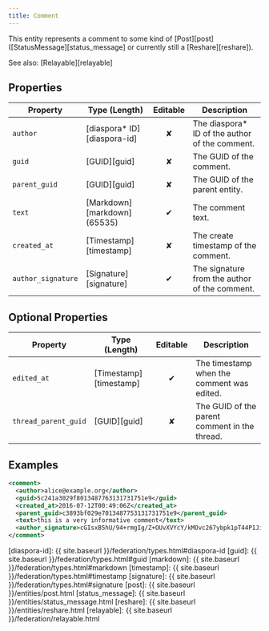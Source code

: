 ```yaml
---
title: Comment
---
```


This entity represents a comment to some kind of [Post][post] ([StatusMessage][status_message]
or currently still a [Reshare][reshare]).

See also: [Relayable][relayable]

## Properties

| Property                  | Type (Length)                | Editable | Description                                     |
| ------------------------- | ---------------------------- |:--------:| ----------------------------------------------- |
| `author`                  | [diaspora\* ID][diaspora-id] |    ✘     | The diaspora\* ID of the author of the comment. |
| `guid`                    | [GUID][guid]                 |    ✘     | The GUID of the comment.                        |
| `parent_guid`             | [GUID][guid]                 |    ✘     | The GUID of the parent entity.                  |
| `text`                    | [Markdown][markdown] (65535) |    ✔     | The comment text.                               |
| `created_at`              | [Timestamp][timestamp]       |    ✘     | The create timestamp of the comment.            |
| `author_signature`        | [Signature][signature]       |    ✔     | The signature from the author of the comment.   |

## Optional Properties

| Property             | Type (Length)          | Editable | Description                                   |
| -------------------- | ---------------------- |:--------:| --------------------------------------------- |
| `edited_at`          | [Timestamp][timestamp] |    ✔     | The timestamp when the comment was edited.    |
| `thread_parent_guid` | [GUID][guid]           |    ✘     | The GUID of the parent comment in the thread. |

## Examples

~~~xml
<comment>
  <author>alice@example.org</author>
  <guid>5c241a3029f8013487763131731751e9</guid>
  <created_at>2016-07-12T00:49:06Z</created_at>
  <parent_guid>c3893bf029e7013487753131731751e9</parent_guid>
  <text>this is a very informative comment</text>
  <author_signature>cGIsxB5hU/94+rmgIg/Z+OUvXVYcY/kMOvc267ybpk1pT44P1JiWfnI26F1Mta62UjzIW/SjeAO0RIsJRguaISLpXX/d5DJCMpePAZaZiagUbdgH/w4L++fXiPxBKkSm+PB4txxmHGN8FHjwEUJFHJ1m3VfU4w2JC8+IBU93eag=</author_signature>
</comment>
~~~

[diaspora-id]: {{ site.baseurl }}/federation/types.html#diaspora-id
[guid]: {{ site.baseurl }}/federation/types.html#guid
[markdown]: {{ site.baseurl }}/federation/types.html#markdown
[timestamp]: {{ site.baseurl }}/federation/types.html#timestamp
[signature]: {{ site.baseurl }}/federation/types.html#signature
[post]: {{ site.baseurl }}/entities/post.html
[status_message]: {{ site.baseurl }}/entities/status_message.html
[reshare]: {{ site.baseurl }}/entities/reshare.html
[relayable]: {{ site.baseurl }}/federation/relayable.html
